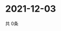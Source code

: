 # 2021-12-03
  共 0条

  <!-- BEGIN -->
  <!-- 最后更新时间Fri Dec 03 2021 03:03:56 GMT+0000 (Coordinated Universal Time) -->
  
  <!-- END -->
  
  
